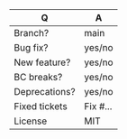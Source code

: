 | Q             | A
| ------------- | ---
| Branch?       | main
| Bug fix?      | yes/no
| New feature?  | yes/no
| BC breaks?    | yes/no
| Deprecations? | yes/no
| Fixed tickets | Fix #... <!-- prefix each issue number with "Fix #", no need to create an issue if none exist, explain below instead -->
| License       | MIT

<!--
- Please fill in this template according to the PR you're about to submit.
  Provide additional information in your description, not the questioner table.
- Replace this comment by a description of what your PR is solving.
- Bug fixes must be submitted against the lowest maintained branch where they apply
  (lowest branches are regularly merged to upper ones so they get the fixes too.)
-->
